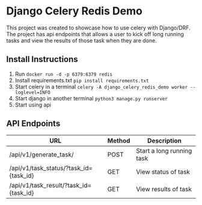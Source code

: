 # Django Celery Redis Demo

This project was created to showcase how to use celery with Django/DRF. The project has api endpoints that allows a user to kick off long running tasks and view the results of those task when they are done.

## Install Instructions
1. Run `docker run -d -p 6379:6379 redis`
2. Install requirements.txt `pip install requirements.txt`
3. Start celery in a terminal `celery -A django_celery_redis_demo worker --loglevel=INFO`
4. Start django in another terminal `python3 manage.py runserver`
5. Start using api

## API Endpoints
| URL       | Method | Description | 
| -------- | - |  - | 
| /api/v1/generate_task/                | POST | Start a long running task
| /api/v1/task_status/?task_id={task_id}| GET  | View status of task
| /api/v1/task_result/?task_id={task_id}| GET  | View results of task